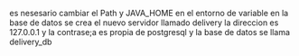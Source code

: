 es nesesario cambiar el Path y JAVA_HOME en el entorno de variable
en la base de datos se crea el nuevo servidor llamado delivery
la direccion es 127.0.0.1 y la contrase;a es propia de postgresql
y la base de datos se llama delivery_db 
